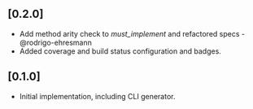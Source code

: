 ## [0.2.0]
- Add method arity check to _must_implement_ and refactored specs - @rodrigo-ehresmann
- Added coverage and build status configuration and badges.

## [0.1.0]
- Initial implementation, including CLI generator.
